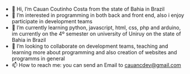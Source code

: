 - 👋 Hi, I’m Cauan Coutinho Costa from the state of Bahia in Brazil
- 👀 I’m interested in programming in both back and front end, also i enjoy participate in development teams
- 🌱 I’m currently learning python, javascript, html, css, php and arduino, im currently on the 4º semester on university of Uniruy on the state of Bahia in Brazil
- 💞️ I’m looking to collaborate on development teams, teaching and learning more about programming and also creation of websites and programms in general
- 📫 How to reach me: you can send an Email to cauancdev@gmail.com

<!---
CauandevBA/CauandevBA is a ✨ special ✨ repository because its `README.md` (this file) appears on your GitHub profile.
You can click the Preview link to take a look at your changes.
--->

